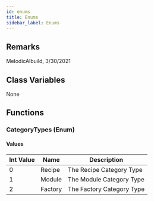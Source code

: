 ```yaml
---
id: enums
title: Enums
sidebar_label: Enums
---
```


## Remarks
MelodicAlbuild, 3/30/2021

## Class Variables
None

## Functions

### CategoryTypes (Enum)

#### Values
| Int Value | Name | Description |
| --- | --- | --- |
| 0 | Recipe | The Recipe Category Type |
| 1 | Module | The Module Category Type |
| 2 | Factory | The Factory Category Type |